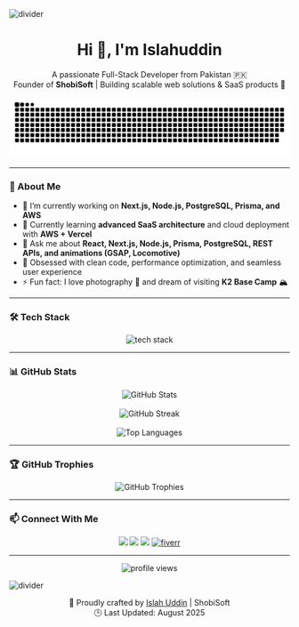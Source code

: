 <!-- Animated divider -->
<img src="https://user-images.githubusercontent.com/73097560/115834477-dbab4500-a447-11eb-908a-139a6edaec5c.gif" alt="divider"/>

<h1 align="center">Hi 👋, I'm Islahuddin </h1>

<p align="center">
  A passionate Full-Stack Developer from Pakistan 🇵🇰 <br>
  Founder of <strong>ShobiSoft</strong> | Building scalable web solutions & SaaS products 🚀
</p>

<!-- Snake animation -->
<div align="center">
  <img src="https://github.com/1999AZZAR/1999AZZAR/blob/main/resources/img/grid-snake.svg" alt="snake animation"/>
</div>

---

### 🚀 About Me
- 🔭 I’m currently working on **Next.js, Node.js, PostgreSQL, Prisma, and AWS**
- 🌱 Currently learning **advanced SaaS architecture** and cloud deployment with **AWS + Vercel**
- 💬 Ask me about **React, Next.js, Node.js, Prisma, PostgreSQL, REST APIs, and animations (GSAP, Locomotive)**
- 🧠 Obsessed with clean code, performance optimization, and seamless user experience
- ⚡ Fun fact: I love photography 📸 and dream of visiting **K2 Base Camp** 🏔️

---

### 🛠️ Tech Stack
<p align="center">
  <img src="https://skillicons.dev/icons?i=nextjs,react,nodejs,express,php,laravel,postgres,prisma,mongodb,aws,docker,scss,tailwind,js,ts,html,css,git,vscode,github&perline=10" alt="tech stack"/>
</p>


---

### 📊 GitHub Stats
<p align="center">
  <img src="https://github-readme-stats.vercel.app/api?username=Islah-Ud-Din&theme=radical&show_icons=true&count_private=true" alt="GitHub Stats"/>
  <br><br>
  <img src="https://github-readme-streak-stats.herokuapp.com?user=Islah-Ud-Din&theme=radical&hide_border=false" alt="GitHub Streak"/>
  <br><br>
  <img src="https://github-readme-stats.vercel.app/api/top-langs/?username=Islah-Ud-Din&layout=compact&theme=radical&langs_count=10" alt="Top Languages"/>
</p>

---

### 🏆 GitHub Trophies
<p align="center">
  <img src="https://github-profile-trophy.vercel.app/?username=Islah-Ud-Din&theme=algolia&no-bg=true&margin-w=10&margin-h=15" alt="GitHub Trophies"/>
</p>

---

### 📫 Connect With Me
<p align="center">
  <a href="https://www.linkedin.com/in/islahuddindev/" target="_blank"><img src="https://skillicons.dev/icons?i=linkedin" height="40"/></a>
  <a href="https://twitter.com/islahuddindev" target="_blank"><img src="https://skillicons.dev/icons?i=twitter" height="40"/></a>
  <a href="mailto:islahuddindev@gmail.com" target="_blank"><img src="https://skillicons.dev/icons?i=gmail" height="40"/></a>
  <a href="https://www.fiverr.com/s/qDrp5rg" target="_blank"><img src="https://user-images.githubusercontent.com/88904952/234982196-562aea17-5532-4550-8c08-1c7cb994a541.png" alt="fiverr" height="40"/></a>
</p>

---

<p align="center">
  <img src="https://visitcount.itsvg.in/api?id=Islah-Ud-Din&icon=3&color=6" alt="profile views"/>
</p>

<!-- Divider -->
<img src="https://user-images.githubusercontent.com/73097560/115834477-dbab4500-a447-11eb-908a-139a6edaec5c.gif" alt="divider"/>

<p align="center">
  🚀 Proudly crafted by <a href="https://github.com/Islah-Ud-Din">Islah Uddin</a> | ShobiSoft <br>
  🕒 Last Updated: August 2025
</p>
